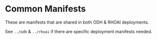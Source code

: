 # Common Manifests

These are manifests that are shared in both ODH & RHOAI deployments.

See `../odh` & `../rhoai` if there are specific deployment manifests needed.
